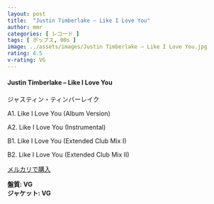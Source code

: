 ```yaml
---
layout: post
title:  "Justin Timberlake – Like I Love You"
author: mmr
categories: [ レコード ]
tags: [ ポップス, 00s ]
image: ../assets/images/Justin Timberlake – Like I Love You.jpg
rating: 4.5
v-rating: VG
---
```


#### Justin Timberlake – Like I Love You

ジャスティン・ティンバーレイク

A1. Like I Love You (Album Version)

A2. Like I Love You (Instrumental)

B1. Like I Love You (Extended Club Mix I)

B2. Like I Love You (Extended Club Mix II)

[メルカリで購入](https://jp.mercari.com/item/m72848446961?afid=6142608987)

<div class="mt-4 mb-4 d-flex align-items-center">
<strong class="mr-1">盤質: VG</strong>
</div>
<div class="mt-4 mb-4 d-flex align-items-center">
<strong class="mr-1">ジャケット: VG</strong>
</div>
